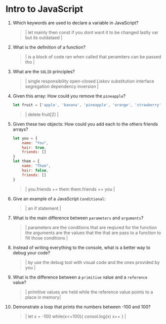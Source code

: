 # Intro to JavaScript
01. Which keywords are used to declare a variable in JavaScript?

    > | let mainly then const if you dont want it to be changed lastly var but its outdataed |

02. What is the definition of a function?

    > | is a block of code ran when called that peramiters can be passed tho |

03. What are the `SOLID` principles?

    > | single responsibility 
    open-closed
    Liskov substitution
    interface segregation
    dependency inversion |

04. Given this array: How could you remove the `pineapple`?

    ```js
    let fruit = ['apple', 'banana', 'pineapple', 'orange', 'strawberry']
    ```

    > | delete fruit[2] |

05. Given these two objects: How could you add each to the others friends arrays?

    ```js
    let you = {
        name: "You",
        hair: true,
        friends: []
    }
    let them = {
        name: "Them",
        hair: false,
        friends: []
    }
    ```

    > | you.friends += them
    them.friends += you |

06. Give an example of a JavaScript `Conditional`:

    > | an if statement |

07. What is the main difference between `parameters` and `arguments`?

    > | parameters are the conditions that are reqiured for the function the arguments are the values that the that are pass to a function to fill those conditions |

08. Instead of writing everything to the console, what is a better way to debug your code?

    > | by use the debug tool with visual code and the ones provided by you |

09. What is the difference between a `primitive` value and a `reference` value?

    > | primitive values are held while the reference value points to a place in memory|

10. Demonstrate a loop that prints the numbers between -100 and 100?

    > | let x = -100
    while(x<=100){
        consol.log(x)
        x++
    } |
